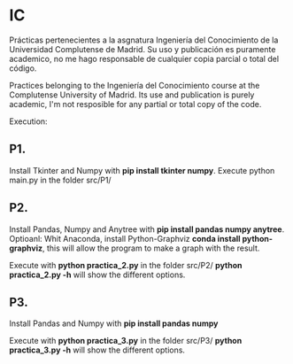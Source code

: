 # IC

Prácticas pertenecientes a la asgnatura Ingeniería del Conocimiento de la Universidad Complutense de Madrid. Su uso y publicación es puramente academico, no me hago responsable de cualquier copia parcial o total del código.

Practices belonging to the Ingeniería del Conocimiento course at the Complutense University of Madrid. Its use and publication is purely academic, I'm not resposible for any partial or total copy of the code.
  
Execution:
  
## P1.

Install Tkinter and Numpy with **pip install tkinter numpy**. Execute python main.py in the folder src/P1/
  
## P2.

Install Pandas, Numpy and Anytree with **pip install pandas numpy anytree**.
Optioanl: Whit Anaconda, install Python-Graphviz **conda install python-graphviz**, this will allow the program to make a graph with the result.

Execute with **python practica_2.py** in the folder src/P2/
**python practica_2.py -h** will show the different options.

## P3.

Install Pandas and Numpy with **pip install pandas numpy**

Execute with **python practica_3.py** in the folder src/P3/
**python practica_3.py -h** will show the different options.
